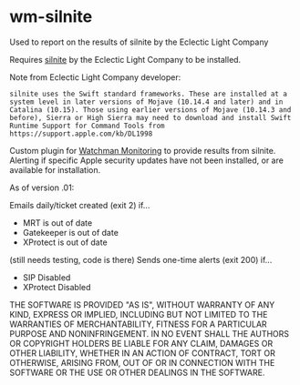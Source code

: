 # wm-silnite
Used to report on the results of silnite by the Eclectic Light Company


Requires [silnite](https://eclecticlight.co/lockrattler-systhist/) by the Eclectic Light Company to be installed.

Note from Eclectic Light Company developer:
```
silnite uses the Swift standard frameworks. These are installed at a system level in later versions of Mojave (10.14.4 and later) and in Catalina (10.15). Those using earlier versions of Mojave (10.14.3 and before), Sierra or High Sierra may need to download and install Swift Runtime Support for Command Tools from https://support.apple.com/kb/DL1998
```

Custom plugin for [Watchman Monitoring](https://www.watchmanmonitoring.com) to provide results from silnite. Alerting if specific Apple security updates have not been installed, or are available for installation.

As of version .01:

Emails daily/ticket created (exit 2) if...
* MRT is out of date
* Gatekeeper is out of date
* XProtect is out of date

(still needs testing, code is there) Sends one-time alerts (exit 200) if...
* SIP Disabled
* XProtect Disabled

THE SOFTWARE IS PROVIDED "AS IS", WITHOUT WARRANTY OF ANY KIND, EXPRESS OR
IMPLIED, INCLUDING BUT NOT LIMITED TO THE WARRANTIES OF MERCHANTABILITY,
FITNESS FOR A PARTICULAR PURPOSE AND NONINFRINGEMENT. IN NO EVENT SHALL THE
AUTHORS OR COPYRIGHT HOLDERS BE LIABLE FOR ANY CLAIM, DAMAGES OR OTHER
LIABILITY, WHETHER IN AN ACTION OF CONTRACT, TORT OR OTHERWISE, ARISING FROM,
OUT OF OR IN CONNECTION WITH THE SOFTWARE OR THE USE OR OTHER DEALINGS IN
THE SOFTWARE.
